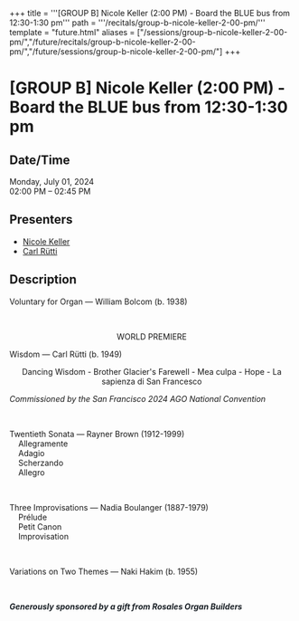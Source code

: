 +++
title = '''[GROUP B] Nicole Keller (2:00 PM) - Board the BLUE bus from 12:30-1:30 pm'''
path = '''/recitals/group-b-nicole-keller-2-00-pm/'''
template = "future.html"
aliases = ["/sessions/group-b-nicole-keller-2-00-pm/","/future/recitals/group-b-nicole-keller-2-00-pm/","/future/sessions/group-b-nicole-keller-2-00-pm/"]
+++

<h1>[GROUP B] Nicole Keller (2:00 PM) - Board the BLUE bus from 12:30-1:30 pm</h1>

<h2>Date/Time</h2>
<p>Monday, July 01, 2024<br>
02:00 PM – 02:45 PM</p>
<h2>Presenters</h2>
<ul>
<li><a href="/performers/nicole-keller/">Nicole Keller</a></li>
<li><a href="/composers/carl-rütti/">Carl Rütti</a></li>
</ul>
<h2>Description</h2>

<div class="ag87-crtemvc-hsbk"><div class="css-vsf5of"><p class="carina-rte-public-DraftStyleDefault-block">Voluntary for Organ — William Bolcom (b. 1938)</p><p class="carina-rte-public-DraftStyleDefault-block">&nbsp;</p><p style="text-align:center;" class="carina-rte-public-DraftStyleDefault-block">WORLD PREMIERE</p><p style="text-align:left;" class="carina-rte-public-DraftStyleDefault-block">Wisdom — Carl Rütti (b. 1949)</p><p style="text-align:center;" class="carina-rte-public-DraftStyleDefault-block">Dancing Wisdom - Brother Glacier's Farewell - Mea culpa - Hope - La sapienza di San Francesco</p><p style="text-align:left;" class="carina-rte-public-DraftStyleDefault-block"><span style="font-style: italic;">Commissioned by the San Francisco 2024 AGO National Convention</span></p><p style="text-align:left;" class="carina-rte-public-DraftStyleDefault-block">&nbsp;</p><p style="text-align:left;" class="carina-rte-public-DraftStyleDefault-block">Twentieth Sonata — Rayner Brown (1912-1999)<br>&nbsp; &nbsp; Allegramente<br>&nbsp; &nbsp; Adagio<br>&nbsp; &nbsp; Scherzando<br>&nbsp; &nbsp; Allegro</p><p style="text-align:left;" class="carina-rte-public-DraftStyleDefault-block">&nbsp;</p><p style="text-align:left;" class="carina-rte-public-DraftStyleDefault-block">Three Improvisations — Nadia Boulanger (1887-1979)<br>&nbsp; &nbsp; Prélude<br>&nbsp; &nbsp; Petit Canon<br>&nbsp; &nbsp; Improvisation</p><p style="text-align:left;" class="carina-rte-public-DraftStyleDefault-block">&nbsp;</p><p style="text-align:left;" class="carina-rte-public-DraftStyleDefault-block">Variations on Two Themes — Naki Hakim (b. 1955)</p><p style="text-align:left;" class="carina-rte-public-DraftStyleDefault-block">&nbsp;</p><p class="carina-rte-public-DraftStyleDefault-block"><span style="color: rgb(26,32,38);"><span style="font-weight: bold;"><span style="font-style: italic;">Generously sponsored by a gift from Rosales Organ Builders</span></span></span></p><p style="text-align:left;" class="carina-rte-public-DraftStyleDefault-block">&nbsp;</p></div></div>


